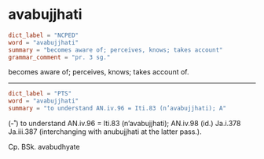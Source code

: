 # avabujjhati

``` toml
dict_label = "NCPED"
word = "avabujjhati"
summary = "becomes aware of; perceives, knows; takes account"
grammar_comment = "pr. 3 sg."
```

becomes aware of; perceives, knows; takes account of.

--------------------

``` toml
dict_label = "PTS"
word = "avabujjhati"
summary = "to understand AN.iv.96 = Iti.83 (n’avabujjhati); A"
```

(\-˚) to understand AN.iv.96 = Iti.83 (n’avabujjhati); AN.iv.98 (id.) Ja.i.378 Ja.iii.387 (interchanging with anubujjhati at the latter pass.).

Cp. BSk. avabudhyate

